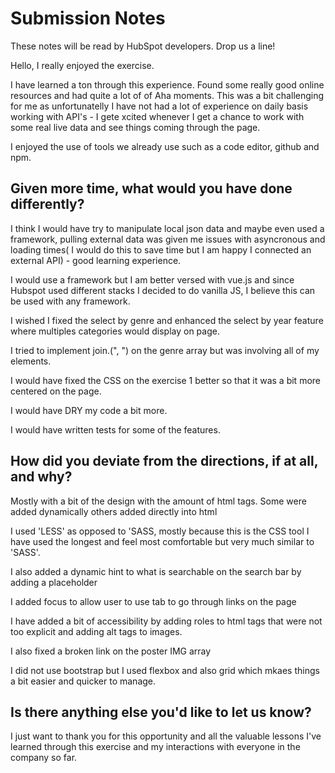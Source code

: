 # Submission Notes

These notes will be read by HubSpot developers. Drop us a line!

Hello, I really enjoyed the exercise.

I have learned a ton through this experience. Found some really good online resources and had quite a lot of of Aha moments. This was a bit challenging for me as unfortunatelly I have not had a lot of experience on daily basis working with API's - I gete xcited whenever I get a chance to work with some real live data and see things coming through the page.

I enjoyed the use of tools we already use such as a code editor, github and npm.

## Given more time, what would you have done differently?

I think I would have try to manipulate local json data and maybe even used a framework, pulling external data was given me issues with asyncronous and loading times( I would do this to save time but I am happy I connected an external API) - good learning experience.

I would use a framework but I am better versed with vue.js and since Hubspot used different stacks I decided to do vanilla JS, I believe this can be used with any framework.

I wished I fixed the select by genre and enhanced the select by year feature where multiples categories would display on page.

I tried to implement join.(", ") on the genre array but was involving all of my elements.

I would have fixed the CSS on the exercise 1 better so that it was a bit more centered on the page.

I would have DRY my code a bit more.

I would have written tests for some of the features.

## How did you deviate from the directions, if at all, and why?

Mostly with a bit of the design with the amount of html tags. Some were added dynamically others added directly into html

I used 'LESS' as opposed to 'SASS, mostly because this is the CSS tool I have used the longest and feel most comfortable but very much similar to 'SASS'.

I also added a dynamic hint to what is searchable on the search bar by adding a placeholder

I added focus to allow user to use tab to go through links on the page

I have added a bit of accessibility by adding roles to html tags that were not too explicit and adding alt tags to images.

I also fixed a broken link on the poster IMG array

I did not use bootstrap but I used flexbox and also grid which mkaes things a bit easier and quicker to manage.

## Is there anything else you'd like to let us know?

I just want to thank you for this opportunity and all the valuable lessons I've learned through this exercise and my interactions with everyone in the company so far.
